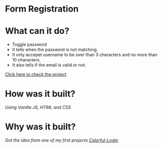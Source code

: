 # Form Registration

# What can it do? 

* Toggle password 
* It tells when the password is not matching.
* It only accepet username to be over than 3 characters and no more than 10 characters. 
* It also tells if the email is valid or not. 

 [Click here to check the project](https://wonderful-unicorn-0642d3.netlify.app/)  
 
 # How was it built? 
 
 *Using Vanilla JS, HTML and CSS* 
 
 # Why was it built? 
 
 *Got the idea from one of my first projects [Colorful-Login](https://github.com/rubastricks/colorful-login)* 
 
 
 
 

